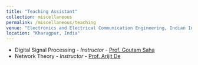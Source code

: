 ```yaml
---
title: "Teaching Assistant"
collection: miscellaneous
permalink: /miscellaneous/teaching
venue: "Electronics and Electrical Communication Engineering, Indian Institute of Technology Kharagpur"
location: "Kharagpur, India"
---
```

* Digital Signal Processing  -  *Instructor* - [Prof. Goutam Saha](http://www.iitkgp.ac.in/department/EC/faculty/ec-gsaha)
* Network Theory  -  *Instructor* - [Prof. Arijit De](http://www1.iitkgp.ac.in/fac-profiles/showprofile.php?empcode=STmdV&depts_name=EC)
